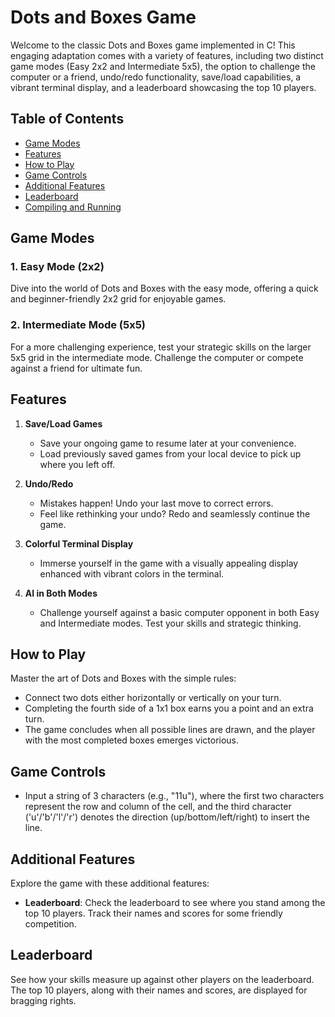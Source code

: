 # Dots and Boxes Game

Welcome to the classic Dots and Boxes game implemented in C! This engaging adaptation comes with a variety of features, including two distinct game modes (Easy 2x2 and Intermediate 5x5), the option to challenge the computer or a friend, undo/redo functionality, save/load capabilities, a vibrant terminal display, and a leaderboard showcasing the top 10 players.

## Table of Contents
- [Game Modes](#game-modes)
- [Features](#features)
- [How to Play](#how-to-play)
- [Game Controls](#game-controls)
- [Additional Features](#additional-features)
- [Leaderboard](#leaderboard)
- [Compiling and Running](#compiling-and-running)

## Game Modes

### 1. Easy Mode (2x2)
Dive into the world of Dots and Boxes with the easy mode, offering a quick and beginner-friendly 2x2 grid for enjoyable games.

### 2. Intermediate Mode (5x5)
For a more challenging experience, test your strategic skills on the larger 5x5 grid in the intermediate mode. Challenge the computer or compete against a friend for ultimate fun.

## Features

1. **Save/Load Games**
   - Save your ongoing game to resume later at your convenience.
   - Load previously saved games from your local device to pick up where you left off.

2. **Undo/Redo**
   - Mistakes happen! Undo your last move to correct errors.
   - Feel like rethinking your undo? Redo and seamlessly continue the game.

3. **Colorful Terminal Display**
   - Immerse yourself in the game with a visually appealing display enhanced with vibrant colors in the terminal.

4. **AI in Both Modes**
   - Challenge yourself against a basic computer opponent in both Easy and Intermediate modes. Test your skills and strategic thinking.

## How to Play

Master the art of Dots and Boxes with the simple rules:

- Connect two dots either horizontally or vertically on your turn.
- Completing the fourth side of a 1x1 box earns you a point and an extra turn.
- The game concludes when all possible lines are drawn, and the player with the most completed boxes emerges victorious.

## Game Controls

- Input a string of 3 characters (e.g., "11u"), where the first two characters represent the row and column of the cell, and the third character ('u'/'b'/'l'/'r') denotes the direction (up/bottom/left/right) to insert the line.

## Additional Features

Explore the game with these additional features:

- **Leaderboard**: Check the leaderboard to see where you stand among the top 10 players. Track their names and scores for some friendly competition.

## Leaderboard

See how your skills measure up against other players on the leaderboard. The top 10 players, along with their names and scores, are displayed for bragging rights.


